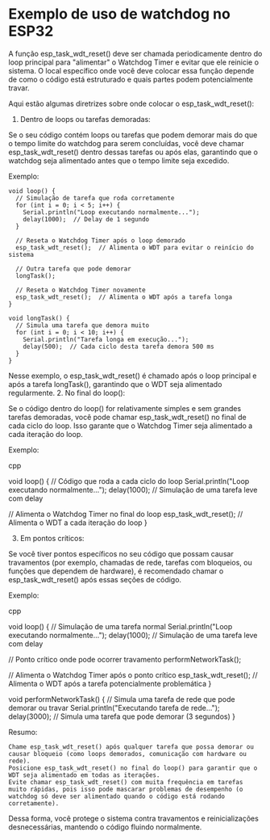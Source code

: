 # Exemplo de uso de watchdog no ESP32
 
A função esp_task_wdt_reset() deve ser chamada periodicamente dentro do loop principal para "alimentar" o Watchdog Timer e evitar que ele reinicie o sistema. O local específico onde você deve colocar essa função depende de como o código está estruturado e quais partes podem potencialmente travar.

Aqui estão algumas diretrizes sobre onde colocar o esp_task_wdt_reset():
1. Dentro de loops ou tarefas demoradas:

Se o seu código contém loops ou tarefas que podem demorar mais do que o tempo limite do watchdog para serem concluídas, você deve chamar esp_task_wdt_reset() dentro dessas tarefas ou após elas, garantindo que o watchdog seja alimentado antes que o tempo limite seja excedido.

Exemplo:

```
void loop() {
  // Simulação de tarefa que roda corretamente
  for (int i = 0; i < 5; i++) {
    Serial.println("Loop executando normalmente...");
    delay(1000);  // Delay de 1 segundo
  }

  // Reseta o Watchdog Timer após o loop demorado
  esp_task_wdt_reset();  // Alimenta o WDT para evitar o reinício do sistema

  // Outra tarefa que pode demorar
  longTask();

  // Reseta o Watchdog Timer novamente
  esp_task_wdt_reset();  // Alimenta o WDT após a tarefa longa
}

void longTask() {
  // Simula uma tarefa que demora muito
  for (int i = 0; i < 10; i++) {
    Serial.println("Tarefa longa em execução...");
    delay(500);  // Cada ciclo desta tarefa demora 500 ms
  }
}

```

Nesse exemplo, o esp_task_wdt_reset() é chamado após o loop principal e após a tarefa longTask(), garantindo que o WDT seja alimentado regularmente.
2. No final do loop():

Se o código dentro do loop() for relativamente simples e sem grandes tarefas demoradas, você pode chamar esp_task_wdt_reset() no final de cada ciclo do loop. Isso garante que o Watchdog Timer seja alimentado a cada iteração do loop.

Exemplo:

cpp

void loop() {
  // Código que roda a cada ciclo do loop
  Serial.println("Loop executando normalmente...");
  delay(1000);  // Simulação de uma tarefa leve com delay

  // Alimenta o Watchdog Timer no final do loop
  esp_task_wdt_reset();  // Alimenta o WDT a cada iteração do loop
}

3. Em pontos críticos:

Se você tiver pontos específicos no seu código que possam causar travamentos (por exemplo, chamadas de rede, tarefas com bloqueios, ou funções que dependem de hardware), é recomendado chamar o esp_task_wdt_reset() após essas seções de código.

Exemplo:

cpp

void loop() {
  // Simulação de uma tarefa normal
  Serial.println("Loop executando normalmente...");
  delay(1000);  // Simulação de uma tarefa leve com delay

  // Ponto crítico onde pode ocorrer travamento
  performNetworkTask();

  // Alimenta o Watchdog Timer após o ponto crítico
  esp_task_wdt_reset();  // Alimenta o WDT após a tarefa potencialmente problemática
}

void performNetworkTask() {
  // Simula uma tarefa de rede que pode demorar ou travar
  Serial.println("Executando tarefa de rede...");
  delay(3000);  // Simula uma tarefa que pode demorar (3 segundos)
}

Resumo:

    Chame esp_task_wdt_reset() após qualquer tarefa que possa demorar ou causar bloqueio (como loops demorados, comunicação com hardware ou rede).
    Posicione esp_task_wdt_reset() no final do loop() para garantir que o WDT seja alimentado em todas as iterações.
    Evite chamar esp_task_wdt_reset() com muita frequência em tarefas muito rápidas, pois isso pode mascarar problemas de desempenho (o watchdog só deve ser alimentado quando o código está rodando corretamente).

Dessa forma, você protege o sistema contra travamentos e reinicializações desnecessárias, mantendo o código fluindo normalmente.
